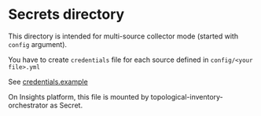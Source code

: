 # Secrets directory

This directory is intended for multi-source collector mode (started with `config` argument).

You have to create `credentials` file for each source defined in `config/<your file>.yml`

See [credentials.example](credentials.example)

On Insights platform, this file is mounted by topological-inventory-orchestrator as Secret.
 